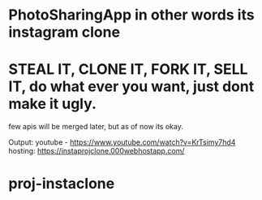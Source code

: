 # PhotoSharingApp in other words its instagram clone
# STEAL IT, CLONE IT, FORK IT, SELL IT, do what ever you want, just dont make it ugly.


few apis will be merged later, but as of now its okay.

Output:
  youtube - https://www.youtube.com/watch?v=KrTsimy7hd4
  hosting: https://instaprojclone.000webhostapp.com/

# proj-instaclone
